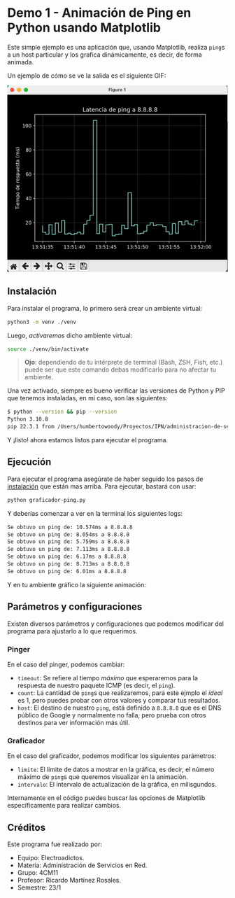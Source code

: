 # Demo 1 - Animación de Ping en Python usando Matplotlib

Este simple ejemplo es una aplicación que, usando Matplotlib, realiza `ping`s
a un host particular y los grafica dinámicamente, es decir, de forma animada.

Un ejemplo de cómo se ve la salida es el siguiente GIF:

![Demo de Animación][demo-ping-gif]

## Instalación

Para instalar el programa, lo primero será crear un ambiente virtual:

```sh
python3 -m venv ./venv
```

Luego, _activaremos_ dicho ambiente virtual:

```sh
source ./venv/bin/activate
```

> **Ojo**: dependiendo de tu intérprete de terminal (Bash, ZSH, Fish, etc.) puede
> ser que este comando debas modificarlo para no afectar tu ambiente.

Una vez activado, siempre es bueno verificar las versiones de Python y PIP que
tenemos instaladas, en mi caso, son las siguientes:

```sh
$ python --version && pip --version
Python 3.10.8
pip 22.3.1 from /Users/humbertowoody/Proyectos/IPN/administracion-de-servicios-en-red/demo-presentacion/animacion/venv/lib/python3.10/site-packages/pip (python 3.10)
```

Y ¡listo! ahora estamos listos para ejecutar el programa.

## Ejecución

Para ejecutar el programa asegúrate de haber seguido los pasos de [instalación](#Instalación)
que están mas arriba. Para ejecutar, bastará con usar:

```sh
python graficador-ping.py
```

Y deberías comenzar a ver en la terminal los siguientes logs:

```txt
Se obtuvo un ping de: 10.574ms a 8.8.8.8
Se obtuvo un ping de: 8.054ms a 8.8.8.8
Se obtuvo un ping de: 5.759ms a 8.8.8.8
Se obtuvo un ping de: 7.113ms a 8.8.8.8
Se obtuvo un ping de: 6.17ms a 8.8.8.8
Se obtuvo un ping de: 8.713ms a 8.8.8.8
Se obtuvo un ping de: 6.01ms a 8.8.8.8
```

Y en tu ambiente gráfico la siguiente animación:

## Parámetros y configuraciones

Existen diversos parámetros y configuraciones que podemos modificar del programa
para ajustarlo a lo que requerimos.

### Pinger

En el caso del pinger, podemos cambiar:

- `timeout`: Se refiere al tiempo _máximo_ que esperaremos para la respuesta de
  nuestro paquete ICMP (es decir, el `ping`).
- `count`: La cantidad de `ping`s que realizaremos, para este ejmplo el _ideal_ es 1, pero puedes probar con otros valores y comparar tus resultados.
- `host`: El destino de nuestro `ping`, está definido a `8.8.8.8` que es el DNS público de Google y normalmente no falla, pero prueba con otros destinos para ver información más útil.

### Graficador

En el caso del graficador, podemos modificar los siguientes parámetros:

- `limite`: El límite de datos a mostrar en la gráfica, es decir, el número máximo de `ping`s que queremos visualizar en la animación.
- `intervalo`: El intervalo de actualización de la gráfica, en milisgundos.

Internamente en el código puedes buscar las opciones de Matplotlib específicamente para realizar cambios.

## Créditos

Este programa fue realizado por:

- Equipo: Electroadictos.
- Materia: Administración de Servicios en Red.
- Grupo: 4CM11
- Profesor: Ricardo Martínez Rosales.
- Semestre: 23/1

[demo-ping-gif]: docs/demo-animacion-ping.gif

